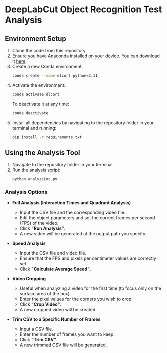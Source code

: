 # DeepLabCut Object Recognition Test Analysis

## Environment Setup

1. Clone the code from this repository.
2. Ensure you have Anaconda installed on your device. You can download it [here](https://www.anaconda.com/download/success).
3. Create a new Conda environment:
   ```bash
   conda create --name dlcort python=3.11
   ```
4. Activate the environment:
   ```bash
   conda activate dlcort
   ```
   To deactivate it at any time:
   ```bash
   conda deactivate
   ```
5. Install all dependencies by navigating to the repository folder in your terminal and running:
   ```bash
   pip install -r requirements.txt
   ```

## Using the Analysis Tool

1. Navigate to the repository folder in your terminal.
2. Run the analysis script:
   ```bash
   python analyzeLoc.py
   ```

### Analysis Options

- **Full Analysis (Interaction Times and Quadrant Analysis)**  
  - Input the CSV file and the corresponding video file.
  - Edit the object parameters and set the correct frames per second (FPS) of the video.
  - Click **"Run Analysis"**.
  - A new video will be generated at the output path you specify.

- **Speed Analysis**  
  - Input the CSV file and video file.
  - Ensure that the FPS and pixels per centimeter values are correctly set.
  - Click **"Calculate Average Speed"**.

- **Video Cropping**  
  - Useful when analyzing a video for the first time (to focus only on the surface area of the box).
  - Enter the pixel values for the corners you wish to crop.
  - Click **"Crop Video"**.
  - A new cropped video will be created.

- **Trim CSV to a Specific Number of Frames**  
  - Input a CSV file.
  - Enter the number of frames you want to keep.
  - Click **"Trim CSV"**.
  - A new trimmed CSV file will be generated.
